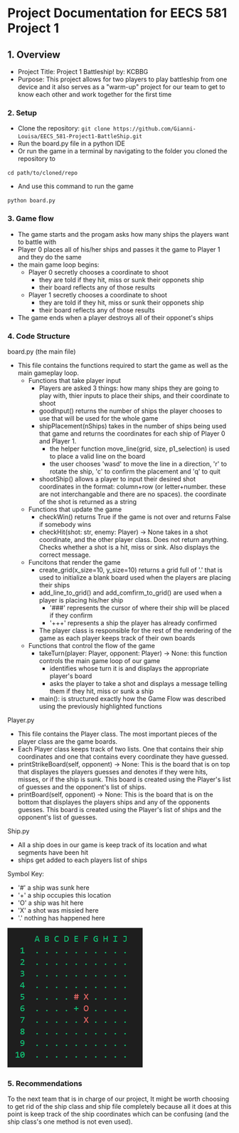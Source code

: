 # Project Documentation for EECS 581 Project 1

## 1. Overview

- Project Title: Project 1 Battleship! by: KCBBG
- Purpose: This project allows for two players to play battleship from one device and it also serves as a "warm-up" project for our team to get to know each other and work together for the first time

### 2. Setup

- Clone the repository: `git clone https://github.com/Gianni-Louisa/EECS_581-Project1-BattleShip.git`
- Run the board.py file in a python IDE
- Or run the game in a terminal by navigating to the folder you cloned the repository to

`cd path/to/cloned/repo`

- And use this command to run the game

`python board.py`

### 3. Game flow

- The game starts and the progam asks how many ships the players want to battle with
- Player 0 places all of his/her ships and passes it the game to Player 1 and they do the same
- the main game loop begins:
  - Player 0 secretly chooses a coordinate to shoot
    - they are told if they hit, miss or sunk their opponets ship
    - their board reflects any of those results
  - Player 1 secretly chooses a coordinate to shoot
    - they are told if they hit, miss or sunk their opponets ship
    - their board reflects any of those results
- The game ends when a player destroys all of their opponet's ships

### 4. Code Structure

board.py (the main file)

- This file contains the functions required to start the game as well as the main gameplay loop.
  - Functions that take player input
    - Players are asked 3 things: how many ships they are going to play with, thier inputs to place their ships, and their coordinate to shoot
    - goodInput() returns the number of ships the player chooses to use that will be used for the whole game
    - shipPlacement(nShips) takes in the number of ships being used that game and returns the coordinates for each ship of Player 0 and Player 1.
      - the helper function move_line(grid, size, p1_selection) is used to place a valid line on the board
      - the user chooses 'wasd' to move the line in a direction, 'r' to rotate the ship, 'c' to confirm the placement and 'q' to quit
    - shootShip() allows a player to input their desired shot coordinates in the format: column+row (or letter+number. these are not interchangable and there are no spaces). the coordinate of the shot is returned as a string
  - Functions that update the game
    - checkWin() returns True if the game is not over and returns False if somebody wins
    - checkHit(shot: str, enemy: Player) -> None takes in a shot coordinate, and the other player class. Does not return anything. Checks whether a shot is a hit, miss or sink. Also displays the correct message.
  - Funcitons that render the game
    - create_grid(x_size=10, y_size=10) returns a grid full of '.' that is used to initialize a blank board used when the players are placing their ships
    - add_line_to_grid() and add_comfirm_to_grid() are used when a player is placing his/her ship
      - '###' represents the cursor of where their ship will be placed if they confirm
      - '+++' represents a ship the player has already confirmed
    - The player class is responsible for the rest of the rendering of the game as each player keeps track of their own boards
  - Functions that control the flow of the game
    - takeTurn(player: Player, opponent: Player) -> None: this function controls the main game loop of our game
      - identifies whose turn it is and displays the appropriate player's board
      - asks the player to take a shot and displays a message telling them if they hit, miss or sunk a ship
    - main(): is structured exactly how the Game Flow was described using the previously highlighted functions

Player.py

- This file contains the Player class. The most important pieces of the player class are the game boards.
- Each Player class keeps track of two lists. One that contains their ship coordinates and one that contains every coordinate they have guessed.
- printStrikeBoard(self, opponent) -> None: This is the board that is on top that displayes the players guesses and denotes if they were hits, misses, or if the ship is sunk. This board is created using the Player's list of guesses and the opponent's list of ships.
- printBoard(self, opponent) -> None: This is the board that is on the bottom that displayes the players ships and any of the opponents guesses. This board is created using the Player's list of ships and the opponent's list of guesses.

Ship.py

- All a ship does in our game is keep track of its location and what segments have been hit
- ships get added to each players list of ships

Symbol Key:

- '#' a ship was sunk here
- '+' a ship occupies this location
- 'O' a ship was hit here
- 'X' a shot was missied here
- '.' nothing has happened here

![1726390639142](image/Readme/1726390639142.png)

### 5. Recommendations

To the next team that is in charge of our project, It might be worth choosing to get rid of the ship class and ship file completely because all it does at this point is keep track of the ship coordinates which can be confusing (and the ship class's one method is not even used).

